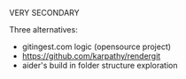 VERY SECONDARY

Three alternatives:
- gitingest.com logic (opensource project)
- https://github.com/karpathy/rendergit
- aider's build in folder structure exploration
